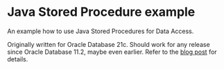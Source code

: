 # Java Stored Procedure example

An example how to use Java Stored Procedures for Data Access.

Originally written for Oracle Database 21c. Should work for any release since Oracle Database 11.2, maybe even earlier. Refer to the [blog post](https://martincarstenbach.com/2023/04/11/data-access-using-java-stored-procedures-in-oracle-database/) for details.
